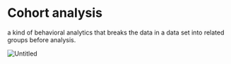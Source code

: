 # Cohort analysis

a kind of behavioral analytics that breaks the data in a data set into related groups before analysis. 

![Untitled](Cohort%20analysis%204d64cc7a1a904aad907164c7b19c417f/Untitled.png)